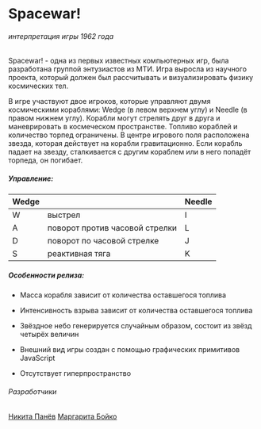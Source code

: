 # Spacewar! 

###### интерпретация игры 1962 года

Spacewar! - одна из первых известных компьютерных игр, была разработана группой энтузиастов из МТИ. Игра выросла из научного проекта, который должен был рассчитывать и визуализировать физику космических тел.

В игре участвуют двое игроков, которые управляют двумя космическими кораблями: Wedge (в левом верхнем углу) и Needle (в правом нижнем углу). Корабли могут стрелять друг в друга и маневрировать в космеческом пространстве. Топливо кораблей и количество торпед ограничены. В центре игрового поля расположена звезда, которая действует на корабли гравитационно. Если корабль падает на звезду, сталкивается с другим кораблем или в него попадёт торпеда, он погибает.

##### Управление:

| Wedge |                                | Needle |
| ----- | ------------------------------ | ------ |
| W     | выстрел                        | I      |
| A     | поворот против часовой стрелки | L      |
| D     | поворот по часовой стрелке     | J      |
| S     | реактивная тяга                | K      |



##### Особенности релиза:

- Масса корабля зависит от количества оставшегося топлива

- Интенсивность взрыва зависит от количества оставшегося топлива

- Звёздное небо генерируется случайным образом, состоит из звёзд четырёх величин

- Внешний вид игры создан с помощью графических примитивов JavaScript

- Отсутствует гиперпространство

  

###### Разработчики

[Никита Панёв](https://github.com/tmible) 		 [Маргарита Бойко](https://github.com/mortawe) 	